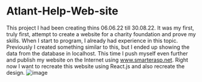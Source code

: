 # Atlant-Help-Web-site

This project I had been creating thins 06.06.22 till 30.08.22. It was my first, truly first, attempt to create a website for a charity foundation and prove my skills.
When I start to program, I already had experience in this topic. Previously I created something similar to this, but I ended up showing the data from the database in localhost.
This time I push myself even further and publish my website on the Internet using www.smarterasp.net. 
Right now I want to recreate this website using React.js and also recreate the design.
![image](https://github.com/Unccepted/Atlant-Help-Web-Sait/assets/87470005/c239b56d-4e1f-45dc-84bb-a8a2d809e21c)
